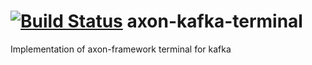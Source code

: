 [![Build Status](https://travis-ci.org/viadeo/axon-kafka-terminal.svg?branch=master)](https://travis-ci.org/viadeo/axon-kafka-terminal)
axon-kafka-terminal
===================

Implementation of axon-framework terminal for kafka
